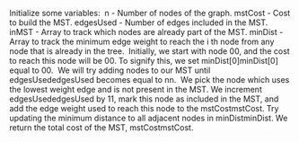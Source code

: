 Initialize some variables:
​
n - Number of nodes of the graph.
mstCost - Cost to build the MST.
edgesUsed - Number of edges included in the MST.
inMST - Array to track which nodes are already part of the MST.
minDist - Array to track the minimum edge weight to reach the i th node from any node that is already in the tree.
​
Initially, we start with node 00, and the cost to reach this node will be 00. To signify this, we set minDist[0]minDist[0] equal to 00.
​
We will try adding nodes to our MST until edgesUsededgesUsed becomes equal to nn.
​
We pick the node which uses the lowest weight edge and is not present in the MST.
We increment edgesUsededgesUsed by 11, mark this node as included in the MST, and add the edge weight used to reach this node to the mstCostmstCost.
Try updating the minimum distance to all adjacent nodes in minDistminDist.
We return the total cost of the MST, mstCostmstCost.
